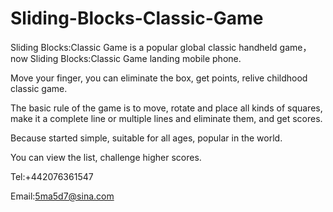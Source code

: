 # Sliding-Blocks-Classic-Game

Sliding Blocks:Classic Game is a popular global classic handheld game，now Sliding Blocks:Classic Game landing mobile phone.

Move your finger, you can eliminate the box, get points, relive childhood classic game.

The basic rule of the game is to move, rotate and place all kinds of squares, make it a complete line or multiple lines and eliminate them, and get scores.

Because started simple, suitable for all ages, popular in the world.

You can view the list, challenge higher scores.

Tel:+442076361547

Email:5ma5d7@sina.com
